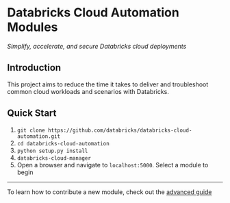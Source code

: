 # Databricks Cloud Automation Modules
<i>Simplify, accelerate, and secure Databricks cloud deployments</i>

## Introduction

This project aims to reduce the time it takes to deliver and troubleshoot common cloud workloads and scenarios with Databricks. 

## Quick Start

1. `git clone https://github.com/databricks/databricks-cloud-automation.git`
2. `cd databricks-cloud-automation`
3. `python setup.py install`
4. `databricks-cloud-manager`
5. Open a browser and navigate to `localhost:5000`. Select a module to begin

---

To learn how to contribute a new module, check out the [advanced guide](https://github.com/databricks/databricks-cloud-automation/tree/master/docs/advanced-guide.md)
